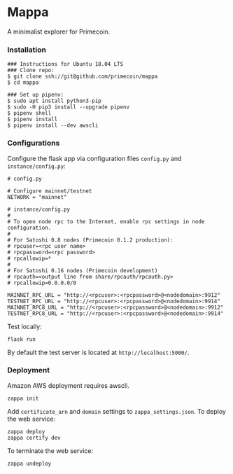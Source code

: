 # Mappa

A minimalist explorer for Primecoin.

### Installation


```
### Instructions for Ubuntu 18.04 LTS
### Clone repo:
$ git clone ssh://git@github.com/primecoin/mappa
$ cd mappa

### Set up pipenv:
$ sudo apt install python3-pip
$ sudo -H pip3 install --upgrade pipenv
$ pipenv shell
$ pipenv install
$ pipenv install --dev awscli
```

### Configurations

Configure the flask app via configuration files `config.py` and `instance/config.py`:

```
# config.py

# Configure mainnet/testnet
NETWORK = "mainnet"
```

```
# instance/config.py
#
# To open node rpc to the Internet, enable rpc settings in node configuration.
#
# For Satoshi 0.8 nodes (Primecoin 0.1.2 production):
# rpcuser=<rpc user name>
# rpcpassword=<rpc password>
# rpcallowip=*
#
# For Satoshi 0.16 nodes (Primecoin development)
# rpcauth=<output line from share/rpcauth/rpcauth.py>
# rpcallowip=0.0.0.0/0

MAINNET_RPC_URL = "http://<rpcuser>:<rpcpassword>@<nodedomain>:9912"
TESTNET_RPC_URL = "http://<rpcuser>:<rpcpassword>@<nodedomain>:9914"
MAINNET_RPC8_URL = "http://<rpcuser>:<rpcpassword>@<nodedomain>:9912"
TESTNET_RPC8_URL = "http://<rpcuser>:<rpcpassword>@<nodedomain>:9914"
```

Test locally:

```
flask run
```

By default the test server is located at `http://localhost:5000/`.

### Deployment

Amazon AWS deployment requires awscli.

```
zappa init
```

Add `certificate_arn` and `domain` settings to `zappa_settings.json`. To deploy the web service:

```
zappa deploy
zappa certify dev
```

To terminate the web service:

```
zappa undeploy
```

